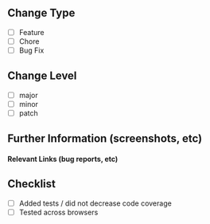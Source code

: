 ## Change Type

* [ ] Feature
* [ ] Chore
* [ ] Bug Fix

## Change Level

* [ ] major
* [ ] minor
* [ ] patch

## Further Information (screenshots, etc)

#### Relevant Links (bug reports, etc)

## Checklist

* [ ] Added tests / did not decrease code coverage
* [ ] Tested across browsers
